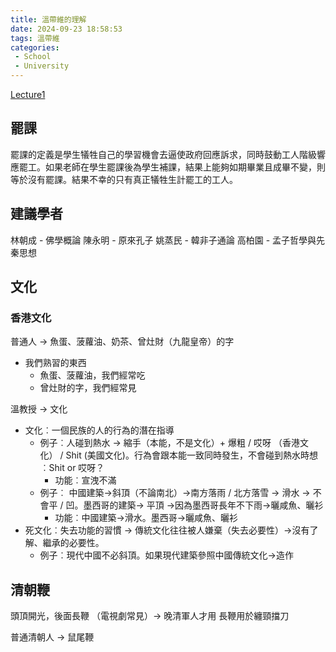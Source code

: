 ```yaml
---
title: 溫帶維的理解
date: 2024-09-23 18:58:53
tags: 溫帶維
categories: 
 - School
 - University
---
```


[Lecture1](https://www.youtube.com/watch?v=xYE4sx0dXdU&)

## 罷課
罷課的定義是學生犠牲自己的學習機會去逼使政府回應訴求，同時鼓動工人階級響應罷工。如果老師在學生罷課後為學生補課，結果上能夠如期畢業且成畢不變，則等於沒有罷課。結果不幸的只有真正犠牲生計罷工的工人。

## 建議學者

林朝成 - 佛學概論
陳永明 - 原來孔子
姚蒸民 - 韓非子通論
高柏園 - 孟子哲學與先秦思想

## 文化

### 香港文化
普通人 -> 魚蛋、菠蘿油、奶茶、曾灶財（九龍皇帝）的字
 - 我們熟習的東西
    - 魚蛋、菠蘿油，我們經常吃
    - 曾灶財的字，我們經常見

溫教授 -> 文化
 - 文化︰一個民族的人的行為的潛在指導
    - 例子︰人碰到熱水 -> 縮手（本能，不是文化）+ 爆粗 / 哎呀 （香港文化） / Shit (美國文化)。行為會跟本能一致同時發生，不會碰到熱水時想︰Shit or 哎呀？
        - 功能︰宣洩不滿
    - 例子︰ 中國建築->斜頂（不論南北）->南方落雨 / 北方落雪 -> 滑水 -> 不會平 / 凹。墨西哥的建築-> 平頂 ->因為墨西哥長年不下雨->曬咸魚、曬衫
        - 功能︰中國建築->滑水。墨西哥->曬咸魚、曬衫
 - 死文化︰失去功能的習慣 -> 傳統文化往往被人嫌棄（失去必要性）->沒有了解、繼承的必要性。
    - 例子︰現代中國不必斜頂。如果現代建築參照中國傳統文化->造作

## 清朝鞭

頭頂開光，後面長鞭 （電視劇常見）-> 晚清軍人才用
長鞭用於纏頸擋刀

普通清朝人 -> 鼠尾鞭